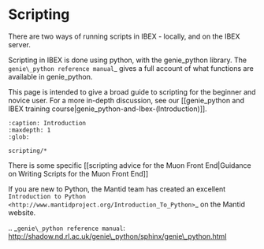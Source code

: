 # Scripting

There are two ways of running scripts in IBEX - locally, and on the IBEX server.

Scripting in IBEX is done using python, with the genie\_python library. The `genie\_python reference manual`_ gives a full account of what functions are available in genie\_python.

This page is intended to give a broad guide to scripting for the
beginner and novice user. For a more in-depth discussion, see our [[genie_python and IBEX training course|genie_python-and-Ibex-(Introduction)]].

```{toctree}
:caption: Introduction
:maxdepth: 1
:glob:

scripting/*
```

There is some specific [[scripting advice for the Muon Front End|Guidance on Writing Scripts for the Muon Front End]]

If you are new to Python, the Mantid team has created an excellent `Introduction to Python 
<http://www.mantidproject.org/Introduction_To_Python>`_ on the Mantid website.

.. _`genie\_python reference manual`: http://shadow.nd.rl.ac.uk/genie\_python/sphinx/genie\_python.html
